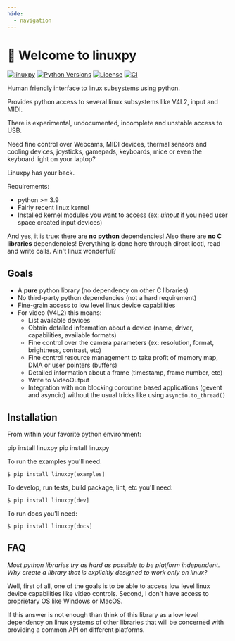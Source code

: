 ```yaml
---
hide:
  - navigation
---
```


# 🐧 Welcome to linuxpy


[![linuxpy][pypi-version]](https://pypi.python.org/pypi/linuxpy)
[![Python Versions][pypi-python-versions]](https://pypi.python.org/pypi/linuxpy)
[![License][license]]()
[![CI][CI]](https://github.com/tiagocoutinho/linuxpy/actions/workflows/ci.yml)

Human friendly interface to linux subsystems using python.

Provides python access to several linux subsystems like V4L2, input and MIDI.

There is experimental, undocumented, incomplete and unstable access to USB.

Need fine control over Webcams, MIDI devices, thermal sensors and cooling
devices, joysticks, gamepads, keyboards, mice or even the keyboard light on
your laptop?

Linuxpy has your back.

Requirements:

* python >= 3.9
* Fairly recent linux kernel
* Installed kernel modules you want to access (ex: *uinput* if you need user space
created input devices)

And yes, it is true: there are **no python** dependencies! Also there are **no
C libraries** dependencies! Everything is done here through direct ioctl, read and
write calls. Ain't linux wonderful?



## Goals

* A **pure** python library (no dependency on other C libraries)
* No third-party python dependencies (not a hard requirement)
* Fine-grain access to low level linux device capabilities
* For video (V4L2) this means:
    * List available devices
    * Obtain detailed information about a device (name, driver,
        capabilities, available formats)
    * Fine control over the camera parameters (ex: resolution, format,
        brightness, contrast, etc)
    * Fine control resource management to take profit of memory map, DMA
        or user pointers (buffers)
    * Detailed information about a frame (timestamp, frame number, etc)
    * Write to VideoOutput
    * Integration with non blocking coroutine based applications (gevent
        and asyncio) without the usual tricks like using `asyncio.to_thread()`

## Installation

From within your favorite python environment:

<div class="termy" data-ty-macos data-ty-title="bash" data-ty-typeDelay="30" >
	<span data-ty="input" data-ty-prompt="$">pip install linuxpy</span>
    <span data-ty="progress" >pip install linuxpy</span>
</div>

To run the examples you'll need:

```console
$ pip install linuxpy[examples]
```

To develop, run tests, build package, lint, etc you'll need:

```console
$ pip install linuxpy[dev]
```

To run docs you'll need:

```console
$ pip install linuxpy[docs]
```

## FAQ

*Most python libraries try as hard as possible to be platform independent.
Why create a library that is explicitly designed to work only on linux?*

Well, first of all, one of the goals is to be able to access low level linux
device capabilities like video controls. Second, I don't have access to
proprietary OS like Windows or MacOS.

If this answer is not enough than think of this library as a low level
dependency on linux systems of other libraries  that will be concerned
with providing a common API on different platforms.



[pypi-python-versions]: https://img.shields.io/pypi/pyversions/linuxpy.svg
[pypi-version]: https://img.shields.io/pypi/v/linuxpy.svg
[pypi-status]: https://img.shields.io/pypi/status/linuxpy.svg
[license]: https://img.shields.io/pypi/l/linuxpy.svg
[CI]: https://github.com/tiagocoutinho/linuxpy/actions/workflows/ci.yml/badge.svg
